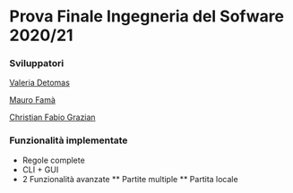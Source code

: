 # Prova Finale Ingegneria del Sofware 2020/21

### Sviluppatori

[Valeria Detomas](https://github.com/valeriadetomas)

[Mauro Famà](https://github.com/maurofama99)

[Christian Fabio Grazian](https://github.com/grazcri)

### Funzionalità implementate

* Regole complete
* CLI + GUI
* 2 Funzionalità avanzate
** Partite multiple
** Partita locale


